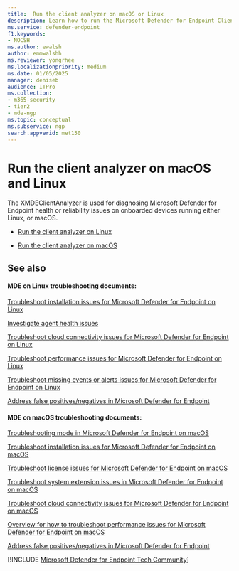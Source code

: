 ```yaml
---
title:  Run the client analyzer on macOS or Linux
description: Learn how to run the Microsoft Defender for Endpoint Client Analyzer on macOS or Linux
ms.service: defender-endpoint
f1.keywords:
- NOCSH
ms.author: ewalsh
author: emmwalshh
ms.reviewer: yongrhee
ms.localizationpriority: medium
ms.date: 01/05/2025
manager: deniseb
audience: ITPro
ms.collection:
- m365-security
- tier2
- mde-ngp
ms.topic: conceptual
ms.subservice: ngp
search.appverid: met150
---
```


# Run the client analyzer on macOS and Linux

The XMDEClientAnalyzer is used for diagnosing Microsoft Defender for Endpoint health or reliability issues on onboarded devices running either Linux, or macOS.

- [Run the client analyzer on Linux](/defender-endpoint/run-analyzer-linux)

- [Run the client analyzer on macOS](/defender-endpoint/run-analyzer-macos)

## **See also**

#### MDE on Linux troubleshooting documents:

[Troubleshoot installation issues for Microsoft Defender for Endpoint on Linux](/defender-endpoint/linux-support-install)

[Investigate agent health issues](/defender-endpoint/health-status)

[Troubleshoot cloud connectivity issues for Microsoft Defender for Endpoint on Linux](/defender-endpoint/linux-support-connectivity)

[Troubleshoot performance issues for Microsoft Defender for Endpoint on Linux](/defender-endpoint/linux-support-perf)

[Troubleshoot missing events or alerts issues for Microsoft Defender for Endpoint on Linux](/defender-endpoint/linux-support-events)

[Address false positives/negatives in Microsoft Defender for Endpoint](/defender-endpoint/defender-endpoint-false-positives-negatives)

#### MDE on macOS troubleshooting documents:

[Troubleshooting mode in Microsoft Defender for Endpoint on macOS](/defender-endpoint/mac-troubleshoot-mode)

[Troubleshoot installation issues for Microsoft Defender for Endpoint on macOS](/defender-endpoint/mac-support-install)

[Troubleshoot license issues for Microsoft Defender for Endpoint on macOS](/defender-endpoint/mac-support-license)

[Troubleshoot system extension issues in Microsoft Defender for Endpoint on macOS](/defender-endpoint/mac-support-sys-ext)

[Troubleshoot cloud connectivity issues for Microsoft Defender for Endpoint on macOS](/defender-endpoint/troubleshoot-cloud-connect-mdemac)

[Overview for how to troubleshoot performance issues for Microsoft Defender for Endpoint on macOS](/defender-endpoint/mac-support-perf-overview)

[Address false positives/negatives in Microsoft Defender for Endpoint](/defender-endpoint/defender-endpoint-false-positives-negatives)

[!INCLUDE [Microsoft Defender for Endpoint Tech Community](../includes/defender-mde-techcommunity.md)]
